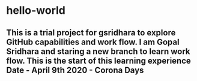 # hello-world
This is a trial project for gsridhara to explore GitHub capabilities and work flow.
I am Gopal Sridhara and staring a new branch to learn work flow.
This is the start of this learning experience
Date - April 9th 2020 - Corona Days
----

